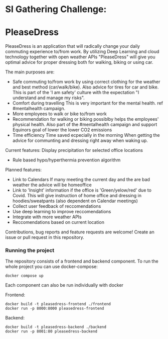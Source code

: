 # SI Gathering Challenge: 

# PleaseDress
PleaseDress is an application that will radically change your daily commuting experience to/from work. By utilizing Deep Learning and cloud technology together with open weather APIs "PleaseDress" will give you optimal advice for proper dressing both for walking, biking or using car.

The main purposes are:
  - Safe commuting to/from work by using correct clothing for the weather and best method (car/walk/bike). Also advice for tires for car and bike.
    This is part of the 'I am safety' culture with the expectation "I understand and manage my risks".
  - Comfort during travelling
    This is very important for the mental health. ref #mentalhealth campaign. 
  - More employees to walk or bike to/from work
  - Recommendation for walking or biking possiblby helps the employees' physical health. Also part of the #mentalhealth campaign and support Equinors goal of lower the lower CO2
 emissions
  - Time efficiency
    Time saved ecpecially in the morning When getting the advice for communting and dressing right away when waking up.
  
 Current features:
 Display precipitation for selected office locations
- Rule based hypo/hyperthermia prevention algorithm
 
Planned features:
- Link to Calendars
  If many meeting the current day and the are bad weather the advice will be homeoffice
 - Link to 'Insight' information if the office is 'Green/yelow/red' due to Covid. 
 This will give instruction of home office and dressing in hoodies/sweatpants (also dependent on Calendar meetings)
- Collect user feedback of reccomendations
- Use deep learning to improve reccomendations
- Integrate with more weather APIs
- Reccomendations based on current location

Contributions, bug reports and feature requests are welcome! Create an issue or pull request in this repository.

### Running the project
The repository consists of a frontend and backend component. To run the whole project you can use docker-compose:

```
docker compose up
```

Each component can also be run individually with docker

Frontend:
```
docker build -t pleasedress-frontend ./frontend
docker run -p 8000:8000 pleasedress-frontend
```

Backend:
```
docker build -t pleasedress-backend ./backend
docker run -p 8001:80 pleasedress-backend
```

